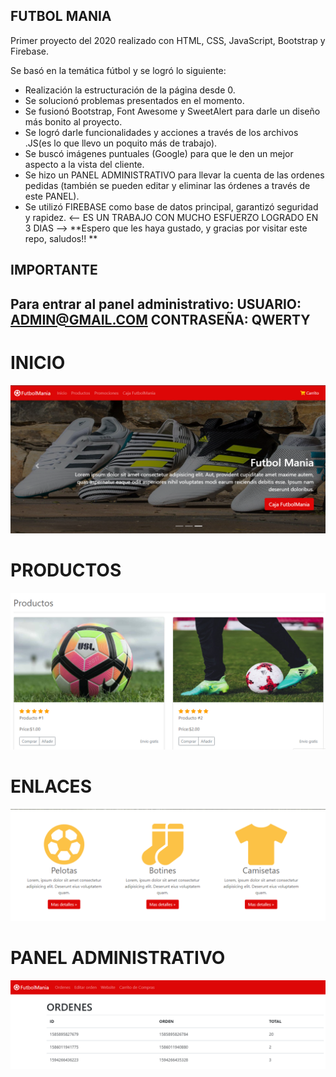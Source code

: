 ## FUTBOL MANIA
Primer proyecto del 2020 realizado con HTML, CSS, JavaScript, Bootstrap y Firebase.

 Se basó en la temática fútbol y se logró lo siguiente: 
- Realización la estructuración de la página desde 0.
- Se solucionó problemas presentados en el momento.
- Se fusionó Bootstrap, Font Awesome y SweetAlert para darle un diseño más bonito al proyecto.
- Se logró darle funcionalidades y acciones a través de los archivos .JS(es lo que llevo un poquito más de trabajo).
- Se buscó imágenes puntuales (Google) para que le den un mejor aspecto a la vista del cliente.
- Se hizo un PANEL ADMINISTRATIVO para llevar la cuenta de las ordenes pedidas (también se pueden editar y eliminar las órdenes a través de este PANEL). 
- Se utilizó FIREBASE como base de datos principal, garantizó seguridad y rapidez.
<-- ES UN TRABAJO CON MUCHO ESFUERZO LOGRADO EN 3 DIAS -->
**Espero que les haya gustado, y gracias por visitar este repo, saludos!! **
## IMPORTANTE
Para entrar al panel administrativo:
**USUARIO: ADMIN@GMAIL.COM**
**CONTRASEÑA: QWERTY**
------------
# INICIO
[![](https://github.com/AxelMendez1/imgpr/blob/master/inicial.PNG?raw=true)](https://xfutbolmaniax.000webhostapp.com/)

# PRODUCTOS
[![](https://github.com/AxelMendez1/imgpr/blob/master/productos.PNG?raw=true)](https://xfutbolmaniax.000webhostapp.com/#Productos)

# ENLACES
![](https://github.com/AxelMendez1/imgpr/blob/master/enlaces.PNG?raw=true)

# PANEL ADMINISTRATIVO
![](https://github.com/AxelMendez1/imgpr/blob/master/admin.PNG?raw=true)

